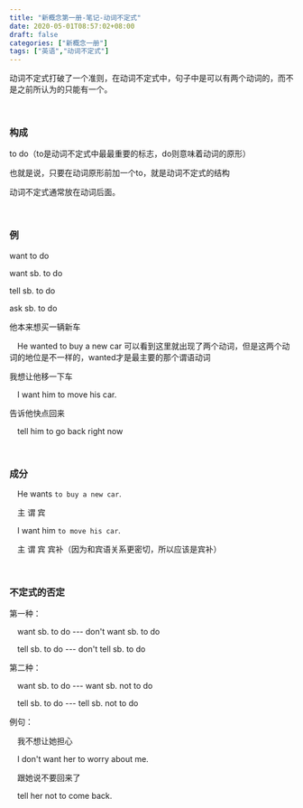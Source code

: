```yaml
---
title: "新概念第一册-笔记-动词不定式"
date: 2020-05-01T08:57:02+08:00
draft: false
categories: ["新概念一册"]
tags: ["英语","动词不定式"]  
---
```


动词不定式打破了一个准则，在动词不定式中，句子中是可以有两个动词的，而不是之前所认为的只能有一个。

&nbsp;

### 构成

to do（to是动词不定式中最最重要的标志，do则意味着动词的原形）

也就是说，只要在动词原形前加一个to，就是动词不定式的结构

动词不定式通常放在动词后面。  

&nbsp;

### 例

want to do 

want sb. to do

tell sb. to do

ask sb. to do

他本来想买一辆新车

&emsp;He wanted to buy a new car	可以看到这里就出现了两个动词，但是这两个动词的地位是不一样的，wanted才是最主要的那个谓语动词

我想让他移一下车

&emsp;I want him to move his car.

告诉他快点回来

&emsp;tell him to go back right now

&nbsp;

### 成分

&emsp;He wants `to buy a new car`.

&emsp;主      谓               宾

&emsp;I want him `to move his car`.

&emsp;主  谓   宾           宾补（因为和宾语关系更密切，所以应该是宾补）

&nbsp;

### 不定式的否定

第一种：

&emsp;want sb. to do  ---  don't want sb. to do

&emsp;tell sb. to do --- don't tell sb. to do

第二种：

&emsp;want sb. to do --- want sb. not to do

&emsp;tell sb. to do --- tell sb. not to do

例句：

&emsp;我不想让她担心

&emsp;I don't want her to worry about me.

&emsp;跟她说不要回来了

&emsp;tell her not to come back.